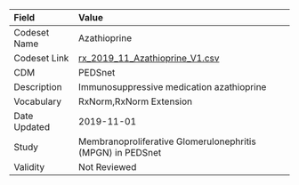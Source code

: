 |Field        |Value                                                      |
|:------------|:----------------------------------------------------------|
|Codeset Name |Azathioprine                                               |
|Codeset Link |[rx_2019_11_Azathioprine_V1.csv](https://github.com/PEDSnet/Variable-Dictionary/blob/main/drugs/rx_2019_11_Azathioprine_V1.csv.csv)|
|CDM          |PEDSnet                                                    |
|Description  |Immunosuppressive medication azathioprine                  |
|Vocabulary   |RxNorm,RxNorm Extension                                    |
|Date Updated |2019-11-01                                                 |
|Study        |Membranoproliferative Glomerulonephritis (MPGN) in PEDSnet |
|Validity     |Not Reviewed                                               |

